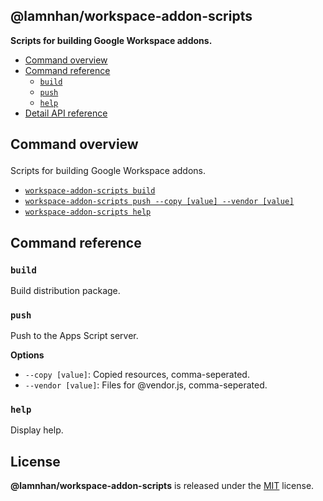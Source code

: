 <section id="head" data-note="AUTO-GENERATED CONTENT, DO NOT EDIT DIRECTLY!">

# @lamnhan/workspace-addon-scripts

**Scripts for building Google Workspace addons.**

</section>

<section id="tocx" data-note="AUTO-GENERATED CONTENT, DO NOT EDIT DIRECTLY!">

- [Command overview](#command-overview)
- [Command reference](#command-reference)
  - [`build`](#command-build)
  - [`push`](#command-push)
  - [`help`](#command-help)
- [Detail API reference](https://lamnhan.com/workspace-addon-scripts)


</section>

<section id="cli" data-note="AUTO-GENERATED CONTENT, DO NOT EDIT DIRECTLY!">

<h2><a name="command-overview"><p>Command overview</p>
</a></h2>

Scripts for building Google Workspace addons.

- [`workspace-addon-scripts build`](#command-build)
- [`workspace-addon-scripts push --copy [value] --vendor [value]`](#command-push)
- [`workspace-addon-scripts help`](#command-help)

<h2><a name="command-reference"><p>Command reference</p>
</a></h2>

<h3><a name="command-build"><p><code>build</code></p>
</a></h3>

Build distribution package.

<h3><a name="command-push"><p><code>push</code></p>
</a></h3>

Push to the Apps Script server.

**Options**

- `--copy [value]`: Copied resources, comma-seperated.
- `--vendor [value]`: Files for @vendor.js, comma-seperated.

<h3><a name="command-help"><p><code>help</code></p>
</a></h3>

Display help.

</section>

<section id="license" data-note="AUTO-GENERATED CONTENT, DO NOT EDIT DIRECTLY!">

## License

**@lamnhan/workspace-addon-scripts** is released under the [MIT](https://github.com/lamnhan/workspace-addon-scripts/blob/master/LICENSE) license.

</section>

